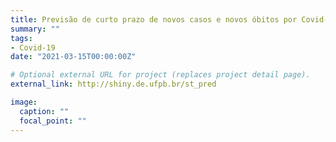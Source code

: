 ```yaml
---
title: Previsão de curto prazo de novos casos e novos óbitos por Covid-19 para os estados brasileiros e suas capitais.
summary: ""
tags:
- Covid-19
date: "2021-03-15T00:00:00Z"

# Optional external URL for project (replaces project detail page).
external_link: http://shiny.de.ufpb.br/st_pred

image:
  caption: ""
  focal_point: ""
---
```

